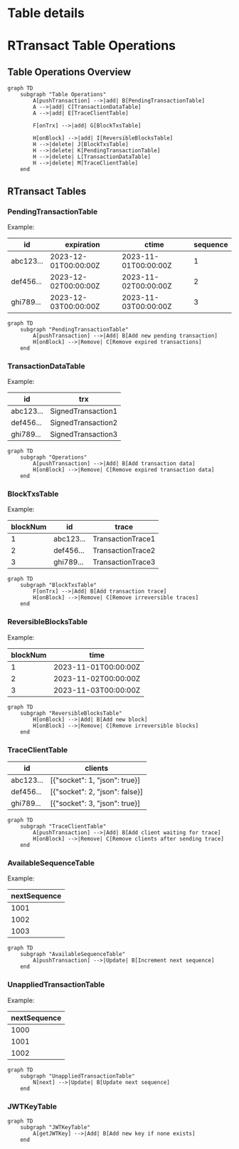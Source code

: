 # Table details

# RTransact Table Operations

## Table Operations Overview

```mermaid
graph TD
    subgraph "Table Operations"
        A[pushTransaction] -->|add| B[PendingTransactionTable]
        A -->|add| C[TransactionDataTable]
        A -->|add| E[TraceClientTable]

        F[onTrx] -->|add| G[BlockTxsTable]

        H[onBlock] -->|add| I[ReversibleBlocksTable]
        H -->|delete| J[BlockTxsTable]
        H -->|delete| K[PendingTransactionTable]
        H -->|delete| L[TransactionDataTable]
        H -->|delete| M[TraceClientTable]
    end
```

## RTransact Tables

### PendingTransactionTable

Example:

| id        | expiration           | ctime                | sequence |
| --------- | -------------------- | -------------------- | -------- |
| abc123... | 2023-12-01T00:00:00Z | 2023-11-01T00:00:00Z | 1        |
| def456... | 2023-12-02T00:00:00Z | 2023-11-02T00:00:00Z | 2        |
| ghi789... | 2023-12-03T00:00:00Z | 2023-11-03T00:00:00Z | 3        |

```mermaid
graph TD
    subgraph "PendingTransactionTable"
        A[pushTransaction] -->|Add| B[Add new pending transaction]
        H[onBlock] -->|Remove| C[Remove expired transactions]
    end
```

### TransactionDataTable

Example:

| id        | trx                |
| --------- | ------------------ |
| abc123... | SignedTransaction1 |
| def456... | SignedTransaction2 |
| ghi789... | SignedTransaction3 |

```mermaid
graph TD
    subgraph "Operations"
        A[pushTransaction] -->|Add| B[Add transaction data]
        H[onBlock] -->|Remove| C[Remove expired transaction data]
    end
```

### BlockTxsTable

Example:

| blockNum | id        | trace             |
| -------- | --------- | ----------------- |
| 1        | abc123... | TransactionTrace1 |
| 2        | def456... | TransactionTrace2 |
| 3        | ghi789... | TransactionTrace3 |

```mermaid
graph TD
    subgraph "BlockTxsTable"
        F[onTrx] -->|Add| B[Add transaction trace]
        H[onBlock] -->|Remove| C[Remove irreversible traces]
    end
```

### ReversibleBlocksTable

Example:

| blockNum | time                 |
| -------- | -------------------- |
| 1        | 2023-11-01T00:00:00Z |
| 2        | 2023-11-02T00:00:00Z |
| 3        | 2023-11-03T00:00:00Z |

```mermaid
graph TD
    subgraph "ReversibleBlocksTable"
        H[onBlock] -->|Add| B[Add new block]
        H[onBlock] -->|Remove| C[Remove irreversible blocks]
    end
```

### TraceClientTable

| id        | clients                        |
| --------- | ------------------------------ |
| abc123... | [{"socket": 1, "json": true}]  |
| def456... | [{"socket": 2, "json": false}] |
| ghi789... | [{"socket": 3, "json": true}]  |

```mermaid
graph TD
    subgraph "TraceClientTable"
        A[pushTransaction] -->|Add| B[Add client waiting for trace]
        H[onBlock] -->|Remove| C[Remove clients after sending trace]
    end
```

### AvailableSequenceTable

Example:

| nextSequence |
| ------------ |
| 1001         |
| 1002         |
| 1003         |

```mermaid
graph TD
    subgraph "AvailableSequenceTable"
        A[pushTransaction] -->|Update| B[Increment next sequence]
    end
```

### UnappliedTransactionTable

Example:

| nextSequence |
| ------------ |
| 1000         |
| 1001         |
| 1002         |

```mermaid
graph TD
    subgraph "UnappliedTransactionTable"
        N[next] -->|Update| B[Update next sequence]
    end
```

### JWTKeyTable

```mermaid
graph TD
    subgraph "JWTKeyTable"
        A[getJWTKey] -->|Add| B[Add new key if none exists]
    end
```
